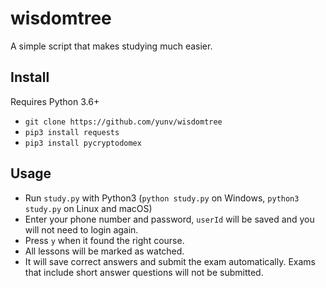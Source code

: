 # wisdomtree
A simple script that makes studying much easier.


## Install
Requires Python 3.6+
 - `git clone https://github.com/yunv/wisdomtree`
 - `pip3 install requests`
 - `pip3 install pycryptodomex`

## Usage

 - Run `study.py` with Python3 (`python study.py` on Windows, `python3 study.py` on Linux and macOS)
 - Enter your phone number and password, `userId` will be saved and you will not need to login again.
 - Press `y` when it found the right course.
 - All lessons will be marked as watched.
 - It will save correct answers and submit the exam automatically. Exams that include short answer questions will not be submitted.
